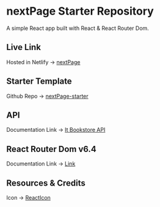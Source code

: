 # nextPage Starter Repository

A simple React app built with React & React Router Dom.

## Live Link
Hosted in Netlify -> [nextPage](''''')


## Starter Template
Github Repo -> [nextPage-starter](''')

## API 

Documentation Link -> [It Bookstore API]('''''''')

## React Router Dom v6.4 

Documentation Link -> [Link](https://reactrouter.com/en/main/start/overview)

## Resources & Credits

Icon -> [ReactIcon](https://react-icons.github.io/react-icons/)

<!-- Lottie Animation -> [LottieFiles](https://lottiefiles.com/featured) -->